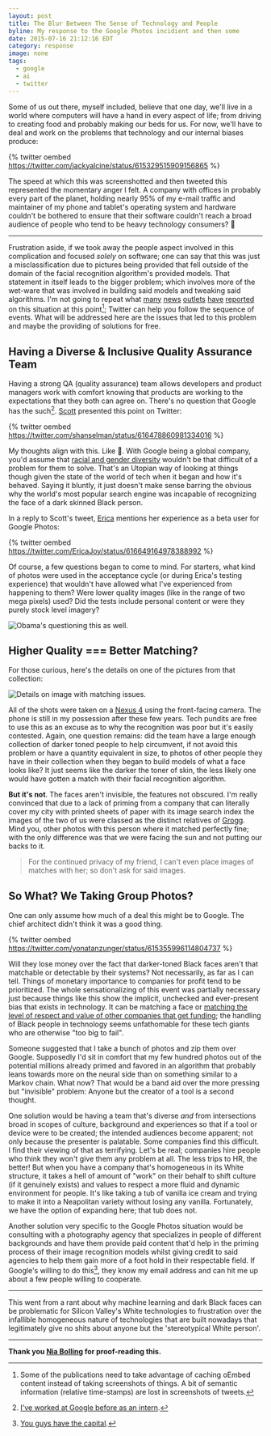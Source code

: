 ```yaml
---
layout: post
title: The Blur Between The Sense of Technology and People
byline: My response to the Google Photos incidient and then some
date: 2015-07-16 21:12:16 EDT
category: response
image: none
tags:
  - google
  - ai
  - twitter
---
```


Some of us out there, myself included, believe that one day, we'll live in a
world where computers will have a hand in every aspect of life; from driving to
creating food and probably making our beds for us. For now, we'll have to deal
and work on the problems that technology and our internal biases produce:

{% twitter oembed https://twitter.com/jackyalcine/status/615329515909156865 %}

The speed at which this was screenshotted and then tweeted this represented the
momentary anger I felt. A company with offices in probably every part of the
planet, holding nearly 95% of my e-mail traffic and maintainer of my phone and
tablet's operating system and hardware couldn't be bothered to ensure that their
software couldn't reach a broad audience of people who tend to be heavy technology
consumers? :triumph:

---

Frustration aside, if we took away the people aspect involved in this
complication and focused *solely* on software; one can say that this was just
a misclassification due to pictures being provided that fell outside of the
domain of the facial recognition algorithm's provided models. That statement in
itself leads to the bigger problem; which involves more of the wet-ware that was
involved in building said models and tweaking said algorithms. I'm not going to
repeat what [many][5] [news][6] [outlets][7] [have][8] [reported][9] on this
situation at this point[^1]; Twitter can help you follow the sequence of events.
What will be addressed here are the issues that led to this problem and maybe
the providing of solutions for free.

## Having a Diverse & Inclusive Quality Assurance Team

Having a strong QA (quality assurance) team allows developers and product
managers work with comfort knowing that products are working to the expectations
that they both can agree on. There's no question that Google has the such[^2].
[Scott][sh] presented this point on Twitter:

{% twitter oembed https://twitter.com/shanselman/status/616478860981334016 %}

My thoughts align with this. Like :100:. With Google being a global company, you'd
assume that [racial and gender diversity][13] wouldn't be that difficult of a
problem for them to solve. That's an Utopian way of looking at things though
given the state of the world of tech when it began and how it's behaved.
Saying it bluntly, it just doesn't make sense barring the obvious why the
world's most popular search engine was incapable of recognizing the face of
a dark skinned Black person.

In a reply to Scott's tweet, [Erica][eb] mentions her experience as a beta user
for Google Photos:

{% twitter oembed https://twitter.com/EricaJoy/status/616649164978388992 %}

Of course, a few questions began to come to mind. For starters, what kind of photos
were used in the acceptance cycle (or during Erica's testing experience) that
wouldn't have allowed what I've experienced from happening to them? Were lower
quality images (like in the range of two mega pixels) used? Did the tests include
personal content or were they purely stock level imagery?

![Obama's questioning this as well.](/images/obama-wtf.gif)

## Higher Quality === Better Matching?

For those curious, here's the details on one of the pictures from that collection:

![Details on image with matching issues.](/images/snapshot249.png)

All of the shots were taken on a [Nexus 4][10] using the front-facing camera.
The phone is still in my possession after these few years. Tech pundits are
free to use this as an excuse as to why the recognition was poor but it's
easily contested. Again, one question remains: did the team have a large
enough collection of darker toned people to help circumvent, if not avoid this
problem or have a quantity equivalent in size, to photos of other people they have
in their collection when they began to build models of what a face looks like? 
It just seems like the darker the toner of skin, the less likely one would have
gotten a match with their facial recognition algorithm. 

**But it's not**. The faces aren't invisible, the features not obscured. I'm really
convinced that due to a lack of priming from a company that can literally cover
my city with printed sheets of paper with its image search index the images of
the two of us were classed as the distinct relatives of [Grogg][11]. Mind you,
other photos with this person where it matched perfectly fine; with the only
difference was that we were facing the sun and not putting our backs to it.

> For the continued privacy of my friend, I can't even place images of matches
> with her; so don't ask for said images.

## So What? We Taking Group Photos?

One can only assume how much of a deal this might be to Google. The chief
architect didn't think it was a good thing.

{% twitter oembed https://twitter.com/yonatanzunger/status/615355996114804737 %}

Will they lose money over the fact that darker-toned Black faces aren't that
matchable or detectable by their systems? Not necessarily, as far as I can tell.
Things of monetary importance to companies for profit tend to be prioritized.
The whole sensationalizing of this event was partially necessary just because
things like this show the implicit, unchecked and ever-present bias that
exists in technology. It can be matching a face or [matching the level of respect
and value of other companies that get funding][12]; the handling of Black
people in technology seems unfathomable for these tech giants who are
otherwise "too big to fail".

Someone suggested that I take a bunch of photos and zip them over Google.
Supposedly I'd sit in comfort that my few hundred photos out of the potential
millions already primed and favored in an algorithm that probably leans towards
more on the neural side than on something similar to a Markov chain. What now?
That would be a band aid over the more pressing but "invisible" problem: Anyone
but the creator of a tool is a second thought.

One solution would be having a team that's diverse _and_ from intersections broad
in scopes of culture, background and experiences so that if a tool or device were
to be created; the intended audiences become apparent; not only because the
presenter is palatable. Some companies find this difficult. I find their viewing
of that as terrifying. Let's be real; companies hire people who think they won't
give them any problem at all. The less trips to HR, the better! But when you
have a company that's homogeneous in its White structure, it takes a hell of
amount of "work" on their behalf to shift culture (if it genuinely exists) and
values to respect a more fluid and dynamic environment for people. It's like
taking a tub of vanilla ice cream and trying to make it into a Neapolitan
variety without losing any vanilla. Fortunately, we have the option of expanding
here; that tub does not.

Another solution very specific to the Google Photos situation would be
consulting with a photography agency that specializes in people of different
backgrounds and have them provide paid content that'd help in the priming
process of their image recognition models whilst giving credit to said agencies
to help them gain more of a foot hold in their respectable field. If Google's
willing to do this[^3], they know my email address and can hit me up about a few
people willing to cooperate.

---

This went from a rant about why machine learning and dark Black faces can be
problematic for Silicon Valley's White technologies to frustration over the
infallible homogeneous nature of technologies that are built nowadays that
legitimately give no shits about anyone but the 'stereotypical White person'.

----

__Thank you [Nia Bolling][nb] for proof-reading this.__

[sh]: http://hanselman.com
[nb]: http://niabolling.com
[eb]: https://twitter.com/ericajoy/
[1]: https://photos.google.com/search
[2]: https://www.google.com/intl/en/photos/about/
[3]: /work/resume/
[4]: /about/
[5]: http://arstechnica.com/business/2015/06/google-dev-apologizes-after-photos-app-tags-black-people-as-gorillas/
[6]: https://www.theverge.com/2015/7/1/8880363/google-apologizes-photos-app-tags-two-black-people-gorillas/
[7]: http://www.huffingtonpost.com/2015/07/02/google-black-people-goril_n_7717008.html/
[8]: http://www.bbc.com/news/technology-33347866
[9]: http://bits.blogs.nytimes.com/2015/07/01/google-photos-mistakenly-labels-black-people-gorillas/
[10]: http://www.phonearena.com/phones/Google-Nexus-4_id7531
[11]: http://marvel.wikia.com/Grogg_(Earth-616)
[12]: https://medium.com/@blastchatbleez/black-ideas-matter-10345d0b4d2b#a967
[13]: https://encrypted.google.com/diversity/
[14]: https://www.crunchbase.com/organization/google/investments
[^1]: Some of the publications need to take advantage of caching oEmbed content instead of taking screenshots of things. A bit of semantic information (relative time-stamps) are lost in screenshots of tweets.
[^2]: [I've worked at Google before as an intern][3].
[^3]: [You guys have the capital][14].
